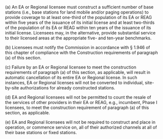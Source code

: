 (a) An EA or Regional licensee must construct a sufficient number of base stations (i.e., base stations for land mobile and/or paging operations) to provide coverage to at least one-third of the population of its EA or REAG within five years of the issuance of its initial license and at least two-thirds of the population of its EA or REAG within ten years of the issuance of its initial license. Licensees may, in the alternative, provide substantial service to their licensed areas at the appropriate five- and ten-year benchmarks.

(b) Licensees must notify the Commission in accordance with § 1.946 of this chapter of compliance with the Construction requirements of paragraph (a) of this section.
                                    

(c) Failure by an EA or Regional licensee to meet the construction requirements of paragraph (a) of this section, as applicable, will result in automatic cancellation of its entire EA or Regional license. In such instances, EA or Regional licenses will not be converted to individual, site-by-site authorizations for already constructed stations.

(d) EA and Regional licensees will not be permitted to count the resale of the services of other providers in their EA or REAG, e.g., incumbent, Phase I licensees, to meet the construction requirement of paragraph (a) of this section, as applicable.

(e) EA and Regional licensees will not be required to construct and place in operation, or commence service on, all of their authorized channels at all of their base stations or fixed stations.

